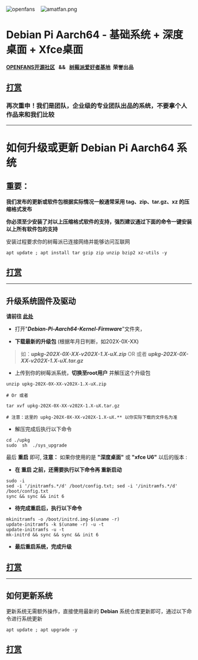 ![openfans](/images/openfans.png)&nbsp;&nbsp;&nbsp;&nbsp;![amatfan.png](/images/amatfan.png)

# Debian Pi Aarch64 - 基础系统 + 深度桌面 + Xfce桌面

**[OPENFANS开源社区](http://www.openfans.org)&nbsp;&nbsp; && &nbsp;&nbsp;[树莓派爱好者基地](http://www.pifan.org/)&nbsp;&nbsp;荣誉出品**

## [打赏](donation/README.md)

###  再次重申！我们是团队，企业级的专业团队出品的系统，不要拿个人作品来和我们比较

----

# 如何升级或更新 Debian Pi Aarch64 系统

## 重要：

**我们发布的更新或软件包根据实际情况一般通常采用 tag、zip、tar.gz、xz 的压缩格式发布**

**你必须至少安装了对以上压缩格式软件的支持，强烈建议通过下面的命令一键安装以上所有软件包的支持**

安装过程要求你的树莓派已连接网络并能够访问互联网

```shell
apt update ; apt install tar gzip zip unzip bzip2 xz-utils -y
```

## [打赏](donation/README.md)

----

## 升级系统固件及驱动

**请前往  [此处](https://pan.baidu.com/s/1-NY_WL5LB0stpxT1wAKSaA)**

* 打开"***Debian-Pi-Aarch64-Kernel-Firmware***"文件夹，

* **下载最新的升级包** (根据年月日判断，如202X-0X-XX)

> 如：***upkg-202X-0X-XX-v202X-1.X-uX.zip*** OR 或者 ***upkg-202X-0X-XX-v202X-1.X-uX.tar.gz***

* 上传到你的树莓派系统，**切换至root用户** 并解压这个升级包

```shell
unzip upkg-202X-0X-XX-v202X-1.X-uX.zip

# Or 或者

tar xvf upkg-202X-0X-XX-v202X-1.X-uX.tar.gz

# 注意：这里的 upkg-202X-0X-XX-v202X-1.X-uX.** 以你实际下载的文件名为准
```
* 解压完成后执行以下命令

```shell
cd ./upkg
sudo  sh  ./sys_upgrade
```

最后 **重启** 即可,  **注意：** 如果你使用的是 **"深度桌面"** 或 **"xfce U6"** 以后的版本 :

- **在 重启 之前，还需要执行以下命令再 重新启动**

```shell
sudo -i
sed -i '/initramfs.*/d' /boot/config.txt; sed -i '/initramfs.*/d' /boot/config.txt
sync && sync && init 6
```

- **待完成重启后，执行以下命令**

```shell
mkinitramfs -o /boot/initrd.img-$(uname -r)
update-initramfs -k $(uname -r) -u -t
update-initramfs -u -t
mk-initrd && sync && sync && init 6
```

- **最后重启系统，完成升级**

## [打赏](donation/README.md)

---

## 如何更新系统

更新系统无需额外操作，直接使用最新的 **Debian** 系统仓库更新即可，通过以下命令进行系统更新

```shell
apt update ; apt upgrade -y
```
## [打赏](donation/README.md)
